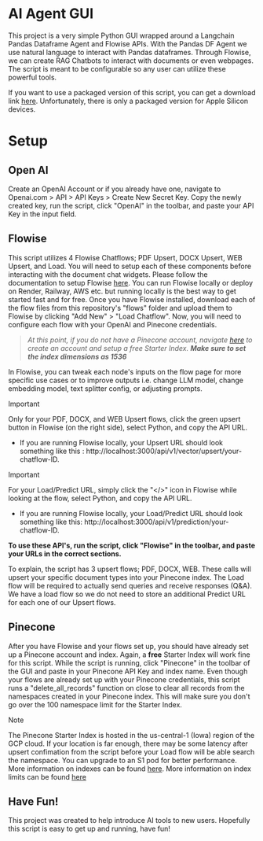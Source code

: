 # AI Agent GUI
This project is a very simple Python GUI wrapped around a Langchain Pandas Dataframe Agent and Flowise APIs. With the Pandas DF Agent we use natural language to interact with Pandas dataframes. Through Flowise, we can create RAG Chatbots to interact with documents or even webpages. The script is meant to be configurable so any user can utilize these powerful tools.

If you want to use a packaged version of this script, you can get a download link [here](https://arb.lemonsqueezy.com/buy/964d7133-5ceb-4112-997d-1d6260fb3432). Unfortunately, there is only a packaged version for Apple Silicon devices. 

# Setup

## Open AI 
Create an OpenAI Account or if you already have one, navigate to Openai.com > API > API Keys > Create New Secret Key. Copy the newly created key, run the script, click "OpenAI" in the toolbar, and paste your API Key in the input field. 

## Flowise
This script utilizes 4 Flowise Chatflows; PDF Upsert, DOCX Upsert, WEB Upsert, and Load. You will need to setup each of these components before interacting with the document chat widgets. Please follow the documentation to setup Flowise [here](https://docs.flowiseai.com/getting-started). You can run Flowise locally or deploy on Render, Railway, AWS etc. but running locally is the best way to get started fast and for free. Once you have Flowise installed, download each of the flow files from this repository's "flows" folder and upload them to Flowise by clicking "Add New" > "Load Chatflow". Now, you will need to configure each flow with your OpenAI and Pinecone credentials. 

> *At this point, if you do not have a Pinecone account, navigate [here](https://www.pinecone.io/) to create an account and setup a free Starter Index. **Make sure to set the index dimensions as 1536*** 

In Flowise, you can tweak each node's inputs on the flow page for more specific use cases or to improve outputs i.e. change LLM model, change embedding model, text splitter config, or adjusting prompts.

> [!IMPORTANT]
> Only for your PDF, DOCX, and WEB Upsert flows, click the green upsert button in Flowise (on the right side), select Python, and copy the API URL. 
>  - If you are running Flowise locally, your Upsert URL should look something like this : http://localhost:3000/api/v1/vector/upsert/your-chatflow-ID.

>[!IMPORTANT]
> For your Load/Predict URL, simply click the "</>" icon in Flowise while looking at the flow, select Python, and copy the API URL.
>  - If you are running Flowise locally, your Load/Predict URL should look something like this: http://localhost:3000/api/v1/prediction/your-chatflow-ID.

**To use these API's, run the script, click "Flowise" in the toolbar, and paste your URLs in the correct sections.**

To explain, the script has 3 upsert flows; PDF, DOCX, WEB. These calls will upsert your specific document types into your Pinecone index. The Load flow will be required to actually send queries and receive responses (Q&A). We have a load flow so we do not need to store an additional Predict URL for each one of our Upsert flows.

## Pinecone
After you have Flowise and your flows set up, you should have already set up a Pinecone account and index. Again, a **free** Starter Index will work fine for this script. While the script is running, click "Pinecone" in the toolbar of the GUI and paste in your Pinecone API Key and index name. Even though your flows are already set up with your Pinecone credentials, this script runs a "delete_all_records" function on close to clear all records from the namespaces created in your Pinecone index. This will make sure you don't go over the 100 namespace limit for the Starter Index. 

> [!NOTE]
> The Pinecone Starter Index is hosted in the us-central-1 (Iowa) region of the GCP cloud. If your location is far enough, there may be some latency after upsert confimation from the script before your Load flow will be able search the namespace. You can upgrade to an S1 pod for better performance. More information on indexes can be found [here](https://docs.pinecone.io/guides/indexes/understanding-indexes). More information on index limits can be found [here](https://docs.pinecone.io/reference/limits#retention)

## Have Fun!

This project was created to help introduce AI tools to new users. Hopefully this script is easy to get up and running, have fun!
